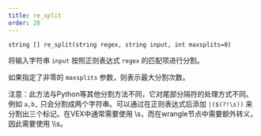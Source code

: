 ```yaml
---
title: re_split
order: 28
---
```

`string [] re_split(string regex, string input, int maxsplits=0)`

将输入字符串 `input` 按照正则表达式 `regex` 的匹配项进行分割。

如果指定了非零的 `maxsplits` 参数，则表示最大分割次数。

注意：此方法与Python等其他分割方法不同，它对尾部分隔符的处理方式不同。例如 `a,b,` 只会分割成两个字符串。可以通过在正则表达式后添加 `|($(?!\s))` 来分割出三个标记。在VEX中通常需要使用 \\s，而在wrangle节点中需要额外转义，因此需要使用 \\\\s。
